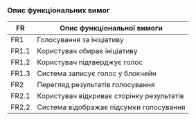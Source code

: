 ### Опис функціональних вимог

| FR | Опис функціональної вимоги |
|----|----------------------------|
| FR1 | Голосування за ініціативу |
| FR1.1 | Користувач обирає ініціативу |
| FR1.2 | Користувач підтверджує голос |
| FR1.3 | Система записує голос у блокчейн |
| FR2 | Перегляд результатів голосування |
| FR2.1 | Користувач відкриває сторінку результатів |
| FR2.2 | Система відображає підсумки голосування |